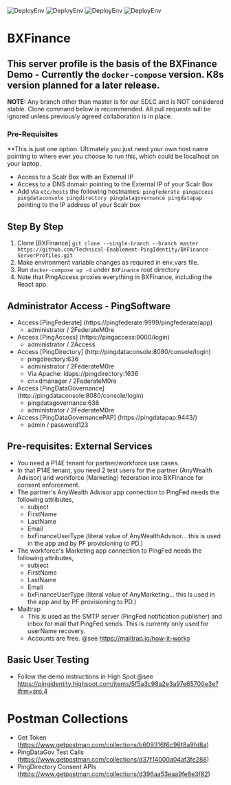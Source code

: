 ![DeployEnv](https://github.com/Technical-Enablement-PingIdentity/BXFinance-ServerProfiles/actions/workflows/feature.yml/badge.svg?branch=master)
![DeployEnv](https://github.com/Technical-Enablement-PingIdentity/BXFinance-ServerProfiles/actions/workflows/feature.yml/badge.svg?branch=stagind)
![DeployEnv](https://github.com/Technical-Enablement-PingIdentity/BXFinance-ServerProfiles/actions/workflows/feature.yml/badge.svg?branch=qa)
![DeployEnv](https://github.com/Technical-Enablement-PingIdentity/BXFinance-ServerProfiles/actions/workflows/feature.yml/badge.svg?branch=integration)
# BXFinance
## This server profile is the basis of the BXFinance Demo - Currently the `docker-compose` version. K8s version planned for a later release.

**NOTE:** Any branch other than master is for our SDLC and is NOT considered stable. Clone command below is recommended. All pull requests will be ignored unless previously agreed collaboration is in place.

### Pre-Requisites

**This is just one option. Ultimately you just need your own host name pointing to where ever you choose to run this, which could be localhost on your laptop.
* Access to a Scalr Box with an External IP
* Access to a DNS domain pointing to the External IP of your Scalr Box
* Add via `etc/hosts` the following hostnames: `pingfederate pingaccess pingdataconsole pingdirectory pingdatagovernance pingdatapap` pointing to the IP address of your Scalr box

## Step By Step

1. Clone [BXFinance] `git clone --single-branch --branch master https://github.com/Technical-Enablement-PingIdentity/BXFinance-ServerProfiles.git`
2. Make environment variable changes as required in env_vars file.
3. Run `docker-compose up -d` under `BXFinance` root directory
4. Note that PingAccess proxies everything in BXFinance, including the React app.

## Administrator Access - PingSoftware

* Access [PingFederate] (https://pingfederate:9999/pingfederate/app)
  - administrator / 2FederateM0re
* Access [PingAccess] (https://pingaccess:9000/login)
  - administrator / 2Access
* Access [PingDirectory] (http://pingdataconsole:8080/console/login)
  - pingdirectory:636
  - administrator / 2FederateM0re
  - Via Apache: ldaps://pingdirectory:1636
  - cn=dmanager / 2FederateM0re
* Access [PingDataGovernance] (http://pingdataconsole:8080/console/login)
  - pingdatagovernance:636
  - administrator / 2FederateM0re
* Access [PingDataGovernancePAP] (https://pingdatapap:9443/)
  - admin / password123

## Pre-requisites: External Services
* You need a P14E tenant for partner/workforce use cases.
* In that P14E tenant, you need 2 test users for the partner (AnyWealth Advisor) and workforce (Marketing) federation into BXFinance for consent enforcement.
* The partner's AnyWealth Advisor app connection to PingFed needs the following attributes,
  - subject
  - FirstName
  - LastName
  - Email
  - bxFinanceUserType (literal value of AnyWealthAdvisor... this is used in the app and by PF provisioning to PD.)
* The workforce's Marketing app connection to PingFed needs the following attributes,
  - subject
  - FirstName
  - LastName
  - Email
  - bxFinanceUserType (literal value of AnyMarketing... this is used in the app and by PF provisioning to PD.)
* Mailtrap
  - This is used as the SMTP server (PingFed notification publisher) and inbox for mail that PingFed sends. This is currenty only used for userName recovery.
  - Accounts are free. @see https://mailtrap.io/how-it-works
  
## Basic User Testing 
* Follow the demo instructions in High Spot @see https://pingidentity.highspot.com/items/5f5a3c98a2e3a97e65700e3e?lfrm=srp.4

# Postman Collections
* Get Token (https://www.getpostman.com/collections/b609316f6c96f8a9fd8a)
* PingDataGov Test Calls (https://www.getpostman.com/collections/d37f14000a04af3fe288)
* PingDirectory Consent APIs (https://www.getpostman.com/collections/d396aa53eaa9fe8e3f82)
